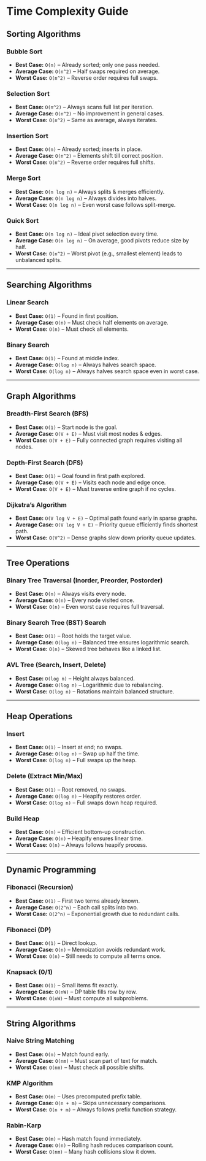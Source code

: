 # Time Complexity Guide

## Sorting Algorithms

### Bubble Sort
- **Best Case:** `O(n)` – Already sorted; only one pass needed.
- **Average Case:** `O(n^2)` – Half swaps required on average.
- **Worst Case:** `O(n^2)` – Reverse order requires full swaps.

### Selection Sort
- **Best Case:** `O(n^2)` – Always scans full list per iteration.
- **Average Case:** `O(n^2)` – No improvement in general cases.
- **Worst Case:** `O(n^2)` – Same as average, always iterates.

### Insertion Sort
- **Best Case:** `O(n)` – Already sorted; inserts in place.
- **Average Case:** `O(n^2)` – Elements shift till correct position.
- **Worst Case:** `O(n^2)` – Reverse order requires full shifts.

### Merge Sort
- **Best Case:** `O(n log n)` – Always splits & merges efficiently.
- **Average Case:** `O(n log n)` – Always divides into halves.
- **Worst Case:** `O(n log n)` – Even worst case follows split-merge.

### Quick Sort
- **Best Case:** `O(n log n)` – Ideal pivot selection every time.
- **Average Case:** `O(n log n)` – On average, good pivots reduce size by half.
- **Worst Case:** `O(n^2)` – Worst pivot (e.g., smallest element) leads to unbalanced splits.

---

## Searching Algorithms

### Linear Search
- **Best Case:** `O(1)` – Found in first position.
- **Average Case:** `O(n)` – Must check half elements on average.
- **Worst Case:** `O(n)` – Must check all elements.

### Binary Search
- **Best Case:** `O(1)` – Found at middle index.
- **Average Case:** `O(log n)` – Always halves search space.
- **Worst Case:** `O(log n)` – Always halves search space even in worst case.

---

## Graph Algorithms

### Breadth-First Search (BFS)
- **Best Case:** `O(1)` – Start node is the goal.
- **Average Case:** `O(V + E)` – Must visit most nodes & edges.
- **Worst Case:** `O(V + E)` – Fully connected graph requires visiting all nodes.

### Depth-First Search (DFS)
- **Best Case:** `O(1)` – Goal found in first path explored.
- **Average Case:** `O(V + E)` – Visits each node and edge once.
- **Worst Case:** `O(V + E)` – Must traverse entire graph if no cycles.

### Dijkstra’s Algorithm
- **Best Case:** `O(V log V + E)` – Optimal path found early in sparse graphs.
- **Average Case:** `O(V log V + E)` – Priority queue efficiently finds shortest path.
- **Worst Case:** `O(V^2)` – Dense graphs slow down priority queue updates.

---

## Tree Operations

### Binary Tree Traversal (Inorder, Preorder, Postorder)
- **Best Case:** `O(n)` – Always visits every node.
- **Average Case:** `O(n)` – Every node visited once.
- **Worst Case:** `O(n)` – Even worst case requires full traversal.

### Binary Search Tree (BST) Search
- **Best Case:** `O(1)` – Root holds the target value.
- **Average Case:** `O(log n)` – Balanced tree ensures logarithmic search.
- **Worst Case:** `O(n)` – Skewed tree behaves like a linked list.

### AVL Tree (Search, Insert, Delete)
- **Best Case:** `O(log n)` – Height always balanced.
- **Average Case:** `O(log n)` – Logarithmic due to rebalancing.
- **Worst Case:** `O(log n)` – Rotations maintain balanced structure.

---

## Heap Operations

### Insert
- **Best Case:** `O(1)` – Insert at end; no swaps.
- **Average Case:** `O(log n)` – Swap up half the time.
- **Worst Case:** `O(log n)` – Full swaps up the heap.

### Delete (Extract Min/Max)
- **Best Case:** `O(1)` – Root removed, no swaps.
- **Average Case:** `O(log n)` – Heapify restores order.
- **Worst Case:** `O(log n)` – Full swaps down heap required.

### Build Heap
- **Best Case:** `O(n)` – Efficient bottom-up construction.
- **Average Case:** `O(n)` – Heapify ensures linear time.
- **Worst Case:** `O(n)` – Always follows heapify process.

---

## Dynamic Programming

### Fibonacci (Recursion)
- **Best Case:** `O(1)` – First two terms already known.
- **Average Case:** `O(2^n)` – Each call splits into two.
- **Worst Case:** `O(2^n)` – Exponential growth due to redundant calls.

### Fibonacci (DP)
- **Best Case:** `O(1)` – Direct lookup.
- **Average Case:** `O(n)` – Memoization avoids redundant work.
- **Worst Case:** `O(n)` – Still needs to compute all terms once.

### Knapsack (0/1)
- **Best Case:** `O(1)` – Small items fit exactly.
- **Average Case:** `O(nW)` – DP table fills row by row.
- **Worst Case:** `O(nW)` – Must compute all subproblems.

---

## String Algorithms

### Naive String Matching
- **Best Case:** `O(n)` – Match found early.
- **Average Case:** `O(nm)` – Must scan part of text for match.
- **Worst Case:** `O(nm)` – Must check all possible shifts.

### KMP Algorithm
- **Best Case:** `O(m)` – Uses precomputed prefix table.
- **Average Case:** `O(n + m)` – Skips unnecessary comparisons.
- **Worst Case:** `O(n + m)` – Always follows prefix function strategy.

### Rabin-Karp
- **Best Case:** `O(m)` – Hash match found immediately.
- **Average Case:** `O(n)` – Rolling hash reduces comparison count.
- **Worst Case:** `O(nm)` – Many hash collisions slow it down.
